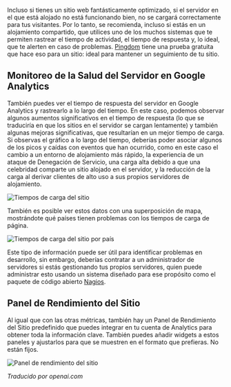<!-- Filename: Monitoring_Server_Health / Display title: Monitoreo de la Salud del Servidor -->

Incluso si tienes un sitio web fantásticamente optimizado, si el servidor en el que está alojado no está funcionando bien, no se cargará correctamente para tus visitantes. Por lo tanto, se recomienda, incluso si estás en un alojamiento compartido, que utilices uno de los muchos sistemas que te permiten rastrear el tiempo de actividad, el tiempo de respuesta y, lo ideal, que te alerten en caso de problemas. [Pingdom](https://www.pingdom.com/) tiene una prueba gratuita que hace eso para un sitio: ideal para mantener un seguimiento de tu sitio.

## Monitoreo de la Salud del Servidor en Google Analytics

También puedes ver el tiempo de respuesta del servidor en Google Analytics y rastrearlo a lo largo del tiempo. En este caso, podemos observar algunos aumentos significativos en el tiempo de respuesta (lo que se traduciría en que los sitios en el servidor se cargan lentamente) y también algunas mejoras significativas, que resultarían en un mejor tiempo de carga. Si observas el gráfico a lo largo del tiempo, deberías poder asociar algunos de los picos y caídas con eventos que han ocurrido, como en este caso el cambio a un entorno de alojamiento más rápido, la experiencia de un ataque de Denegación de Servicio, una carga alta debido a que una celebridad comparte un sitio alojado en el servidor, y la reducción de la carga al derivar clientes de alto uso a sus propios servidores de alojamiento.

![Tiempos de carga del sitio](../../../en/images/performance/monitoring-site-speed.png)

También es posible ver estos datos con una superposición de mapa, mostrándote qué países tienen problemas con los tiempos de carga de página.

![Tiempos de carga del sitio por país](../../../en/images/performance/monitoring-site-speed-by-country.png)

Este tipo de información puede ser útil para identificar problemas en desarrollo, sin embargo, deberías contratar a un administrador de servidores si estás gestionando tus propios servidores, quien puede administrar esto usando un sistema diseñado para ese propósito como el paquete de código abierto [Nagios](https://www.nagios.org/).

## Panel de Rendimiento del Sitio

Al igual que con las otras métricas, también hay un Panel de Rendimiento del Sitio predefinido que puedes integrar en tu cuenta de Analytics para obtener toda la información clave. También puedes añadir widgets a estos paneles y ajustarlos para que se muestren en el formato que prefieras. No están fijos.

![Panel de rendimiento del sitio](../../../en/images/performance/performance-dashboard.png)

*Traducido por openai.com*

